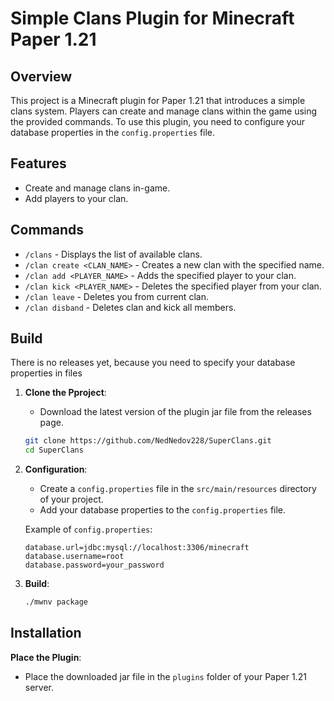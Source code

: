 # Simple Clans Plugin for Minecraft Paper 1.21

## Overview

This project is a Minecraft plugin for Paper 1.21 that introduces a simple clans system. Players can create and manage clans within the game using the provided commands. To use this plugin, you need to configure your database properties in the `config.properties` file.

## Features

- Create and manage clans in-game.
- Add players to your clan.

## Commands

- `/clans` - Displays the list of available clans.
- `/clan create <CLAN_NAME>` - Creates a new clan with the specified name.
- `/clan add <PLAYER_NAME>` - Adds the specified player to your clan.
- `/clan kick <PLAYER_NAME>` - Deletes the specified player from your clan.
- `/clan leave` - Deletes you from current clan.
- `/clan disband` - Deletes clan and kick all members.

## Build
There is no releases yet, because you need to specify your database properties in files

1. **Clone the Pproject**:
   - Download the latest version of the plugin jar file from the releases page.
   ```bash
   git clone https://github.com/NedNedov228/SuperClans.git
   cd SuperClans

2. **Configuration**:
   - Create a `config.properties` file in the `src/main/resources` directory of your project.
   - Add your database properties to the `config.properties` file.

   Example of `config.properties`:
   ```properties
   database.url=jdbc:mysql://localhost:3306/minecraft
   database.username=root
   database.password=your_password

3. **Build**:

   ```bash
   ./mwnv package

## Installation

**Place the Plugin**:
   - Place the downloaded jar file in the `plugins` folder of your Paper 1.21 server.


